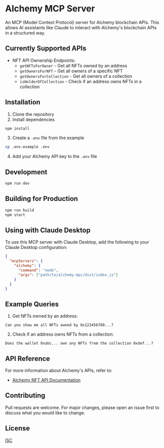 # Alchemy MCP Server

An MCP (Model Context Protocol) server for Alchemy blockchain APIs. This allows AI assistants like Claude to interact with Alchemy's blockchain APIs in a structured way.

## Currently Supported APIs

- NFT API Ownership Endpoints:
  - `getNFTsForOwner` - Get all NFTs owned by an address
  - `getOwnersForNFT` - Get all owners of a specific NFT
  - `getOwnersForCollection` - Get all owners of a collection
  - `isHolderOfCollection` - Check if an address owns NFTs in a collection

## Installation

1. Clone the repository
2. Install dependencies
```bash
npm install
```
3. Create a `.env` file from the example
```bash
cp .env.example .env
```
4. Add your Alchemy API key to the `.env` file

## Development

```bash
npm run dev
```

## Building for Production

```bash
npm run build
npm start
```

## Using with Claude Desktop

To use this MCP server with Claude Desktop, add the following to your Claude Desktop configuration:

```json
{
  "mcpServers": {
    "alchemy": {
      "command": "node",
      "args": ["path/to/alchemy-mpc/dist/index.js"]
    }
  }
}
```

## Example Queries

1. Get NFTs owned by an address:

```
Can you show me all NFTs owned by 0x123456789...?
```

2. Check if an address owns NFTs from a collection:

```
Does the wallet 0xabc... own any NFTs from the collection 0xdef...?
```

## API Reference

For more information about Alchemy's APIs, refer to:
- [Alchemy NFT API Documentation](https://docs.alchemy.com/reference/nft-api-quickstart)

## Contributing

Pull requests are welcome. For major changes, please open an issue first to discuss what you would like to change.

## License

[ISC](LICENSE) 